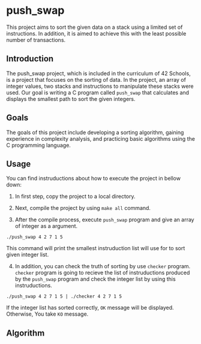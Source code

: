 # push_swap

This project aims to sort the given data on a stack using a limited set of instructions.
In addition, it is aimed to achieve this with the least possible number of transactions.

## Introduction

The push_swap project, which is included in the curriculum of 42 Schools, is a project that focuses on the sorting of data. In the project, an array of integer values, two stacks and instructions to manipulate these stacks were used. Our goal is writing a C program called `push_swap` that calculates and displays the smallest path to sort the given integers.

## Goals

The goals of this project include developing a sorting algorithm, gaining experience in complexity analysis, and practicing basic algorithms using the C programming language.

## Usage

You can find instruductions about how to execute the project in bellow down:

1. In first step, copy the project to a local directory.

2. Next, compile the project by using `make all` command.

3. After the compile process, execute `push_swap` program and give an array of integer as a argument.

`./push_swap 4 2 7 1 5`

This command will print the smallest instruduction list will use for to sort given integer list.

4. In addition, you can check the truth of sorting by use `checker` program. `checker` program is going to recieve the list of instruductions produced by the `push_swap` program and check the integer list by using this instruductions.

`./push_swap 4 2 7 1 5 | ./checker 4 2 7 1 5`

If the integer list has sorted correctly, `OK` message will be displayed. Otherwise, You take `KO` message.

## Algorithm


